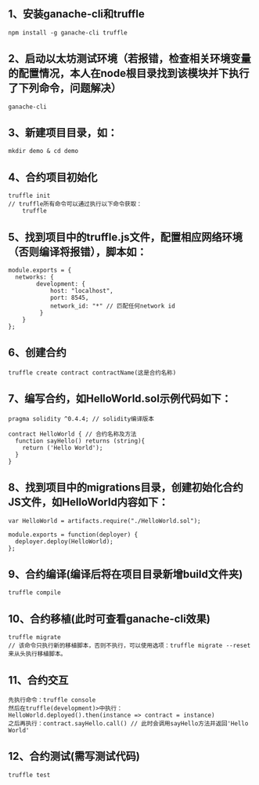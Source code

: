 ## 1、安装ganache-cli和truffle
	npm install -g ganache-cli truffle

## 2、启动以太坊测试环境（若报错，检查相关环境变量的配置情况，本人在node根目录找到该模块并下执行了下列命令，问题解决）
	ganache-cli

## 3、新建项目目录，如：
	mkdir demo & cd demo

## 4、合约项目初始化
	truffle init
	// truffle所有命令可以通过执行以下命令获取：
		truffle

## 5、找到项目中的truffle.js文件，配置相应网络环境（否则编译将报错），脚本如：
	module.exports = {
	  networks: {
	        development: {
	            host: "localhost",
	            port: 8545,
	            network_id: "*" // 匹配任何network id
	         }
	    }
	};

## 6、创建合约
	truffle create contract contractName(这是合约名称)

## 7、编写合约，如HelloWorld.sol示例代码如下：
	pragma solidity ^0.4.4; // solidity编译版本

	contract HelloWorld { // 合约名称及方法
	  function sayHello() returns (string){
	    return ('Hello World');
	  }
	}

## 8、找到项目中的migrations目录，创建初始化合约JS文件，如HelloWorld内容如下：
	var HelloWorld = artifacts.require("./HelloWorld.sol");

	module.exports = function(deployer) {
	  deployer.deploy(HelloWorld);
	};
	
## 9、合约编译(编译后将在项目目录新增build文件夹)
	truffle compile

## 10、合约移植(此时可查看ganache-cli效果)
	truffle migrate
	// 该命令只执行新的移植脚本，否则不执行，可以使用选项：truffle migrate --reset来从头执行移植脚本。

## 11、合约交互
	先执行命令：truffle console
	然后在truffle(development)>中执行：
	HelloWorld.deployed().then(instance => contract = instance)
	之后再执行：contract.sayHello.call() // 此时会调用sayHello方法并返回'Hello World'

## 12、合约测试(需写测试代码)
	truffle test
